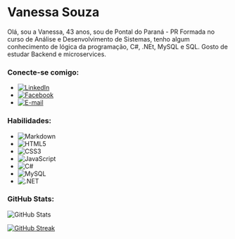 # Vanessa Souza 

Olá, sou a Vanessa, 43 anos, sou de Pontal do Paraná - PR
Formada no curso de Análise e Desenvolvimento de Sistemas, tenho algum conhecimento de lógica da programação, C#, .NEt, MySQL e SQL.
Gosto de estudar Backend e microservices.

###  Conecte-se comigo:
- [![LinkedIn](https://img.shields.io/badge/LinkedIn-000?style=for-the-badge&logo=linkedin&logoColor=0E76A8)](https://www.linkedin.com/in/vanessa-ferreira-4182a6304//)
- [![Facebook](https://img.shields.io/badge/Facebook-000?style=for-the-badge&logo=facebook)](https://www.facebook.com/vanessacat.souza/)
- [![E-mail](https://img.shields.io/badge/-Email-000?style=for-the-badge&logo=microsoft-outlook&logoColor=007BFF)](mailto:vanessaferreira.developer@gmail.com)

### Habilidades:
- ![Markdown](https://img.shields.io/badge/Markdown-000?style=for-the-badge&logo=markdown)
- ![HTML5](https://img.shields.io/badge/HTML5-000?style=for-the-badge&logo=html5)
- ![CSS3](https://img.shields.io/badge/CSS3-000?style=for-the-badge&logo=css3&logoColor=264CE4)
- ![JavaScript](https://img.shields.io/badge/JavaScript-000?style=for-the-badge&logo=javascript)
- ![C#](https://img.shields.io/badge/C%23-239120?style=for-the-badge&logo=c-sharp&logoColor=white)
- ![MySQL](https://img.shields.io/badge/MySQL-00000F?style=for-the-badge&logo=mysql&logoColor=white)
- ![.NET](https://img.shields.io/badge/.NET-5C2D91?style=for-the-badge&logo=.net&logoColor=white)



### GitHub Stats:
![GitHub Stats](https://github-readme-stats.vercel.app/api?username=VanessaSouza&theme=transparent&bg_color=000&border_color=30A3DC&show_icons=true&icon_color=30A3DC&title_color=E94D5F&text_color=FFF)

[![GitHub Streak](https://streak-stats.demolab.com/?user=VanessaSouza&theme=bear&background=000&border=30A3DC&dates=FFF)](https://git.io/streak-stats)
